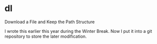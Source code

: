 # dl
Download a File and Keep the Path Structure

I wrote this earlier this year during the Winter Break. Now I put it into a git
repository to store the later modification.
